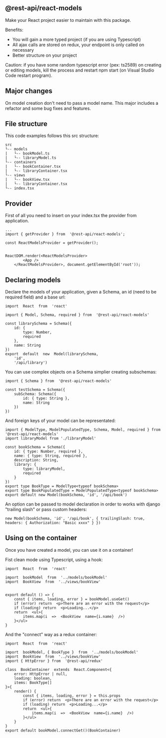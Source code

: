 ## @rest-api/react-models

Make your React project easier to maintain with this package.

Benefits:

 - You will gain a more typed project (if you are using Typescript)
 - All ajax calls are stored on redux, your endpoint is only called on necessary
 - Better structure on your project

Caution: if you have some random typescript error (pex: ts2589) on creating or editing models, kill the process and restart npm start (on Visual Studio Code restart program).

## Major changes
On model creation don't need to pass a model name. This major includes a refactor and some bug fixes and features.

## File structure
This code examples follows this src structure:
```
src
└-- models
|   └-- bookModel.ts
|   └-- libraryModel.ts
└-- containers
|   └-- bookContainer.tsx
|   └-- libraryContainer.tsx
└-- views
|   └-- bookView.tsx
|   └-- libraryContainer.tsx
└-- index.tsx
```
## Provider
First of all you need to insert on your index.tsx the provider from application.

    ...
    import { getProvider } from  '@rest-api/react-models';
	
	const ReactModelsProvider = getProvider();


	ReactDOM.render(<ReactModelsProvider>
			<App />
		</ReactModelsProvider>, document.getElementById('root'));

## Declaring models
Declare the models of your application, given a Schema, an id (need to be required field) and a base url:

    import  React  from  'react'
    
    import { Model, Schema, required } from  '@rest-api/react-models'
    
    const librarySchema = Schema({
        id: {
    	    type: Number,
    	    required
        },
        name: String
    })
    export  default  new  Model(librarySchema, 
	    'id', 
	    '/api/library')

   
You can use complex objects on a Schema simplier creating subschemas:

    import { Schema } from  '@rest-api/react-models'
    
    const testSchema = Schema({
	    subSchema: Schema({
	    	id: { type: String },
	    	name: String
    	})
	})
And foreign keys of your model can be representated:

    import { ModelType, ModelPopulatedType, Schema, Model, required } from  '@rest-api/react-models'
    import libraryModel from './libraryModel'
    
    const bookSchema = Schema({
	    id: { type: Number, required },
	    name: { type: String, required },
	    description: String,
	    library: {
		    type: libraryModel,
		    required
	    }
    })
    export type BookType = ModelType<typeof bookSchema>
	export type BookPopulatedType = ModelPopulatedType<typeof bookSchema>
	export default new Model(bookSchema, 'id', '/api/book')

An option can be passed to model declaration in order to works with django "trailing slash" or pass custom headers:

	new Model(bookSchema, 'id', '/api/book', { trailingSlash: true, headers: { Authorization: "Basic xxxx" } })


## Using on the container

Once you have created a model, you can use it on a container!

Fist clean mode using Typescript, using a hook:

    import  React  from  'react'
	
	import  bookModel  from  '../models/bookModel'
	import  BookView  from  '../views/bookView'

  
	export default () => {
		const { items, loading, error } = bookModel.useGet()
		if (error) return  <p>There are an error with the request</p>
		if (loading) return  <p>Loading...</p>
		return  <ul>{
			items.map(i  =>  <BookView  name={i.name}  />)
		}</ul>
	}

And the "connect" way as a redux container:

    import  React  from  'react'

	import  bookModel, { BookType }  from  '../models/bookModel'
	import  BookView  from  '../views/bookView'
	import { HttpError } from  '@rest-api/redux'

	class  BookContainer  extends  React.Component<{ 
		error: HttpError | null, 
		loading: boolean, 
		items: BookType[] 
	}>{
		render() {
			const { items, loading, error } = this.props
			if (error) return  <p>There are an error with the request</p>
			if (loading) return  <p>Loading...</p>
			return  <ul>{
				items.map(i  =>  <BookView  name={i.name}  />)
			}</ul>
		}
	}
	export default bookModel.connectGet()(BookContainer)
